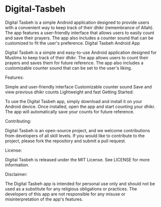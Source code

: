 # Digital-Tasbeh
Digital Tasbeh is a simple Android application designed to provide users with a convenient way to keep track of their dhikr (remembrance of Allah). The app features a user-friendly interface that allows users to easily count and save their prayers. The app also includes a counter sound that can be customized to fit the user's preference.
Digital Tasbeh Android App

Digital Tasbeh is a simple and easy-to-use Android application designed for Muslims to keep track of their dhikr. The app allows users to count their prayers and saves them for future reference. The app also includes a customizable counter sound that can be set to the user's liking.

Features:

Simple and user-friendly interface
Customizable counter sound
Save and view previous dhikr counts
Lightweight and fast
Getting Started:

To use the Digital Tasbeh app, simply download and install it on your Android device. Once installed, open the app and start counting your dhikr. The app will automatically save your counts for future reference.

Contributing:

Digital Tasbeh is an open-source project, and we welcome contributions from developers of all skill levels. If you would like to contribute to the project, please fork the repository and submit a pull request.

License:

Digital Tasbeh is released under the MIT License. See LICENSE for more information.

Disclaimer:

The Digital Tasbeh app is intended for personal use only and should not be used as a substitute for any religious obligations or practices. The developers of this app are not responsible for any misuse or misinterpretation of the app's features.
